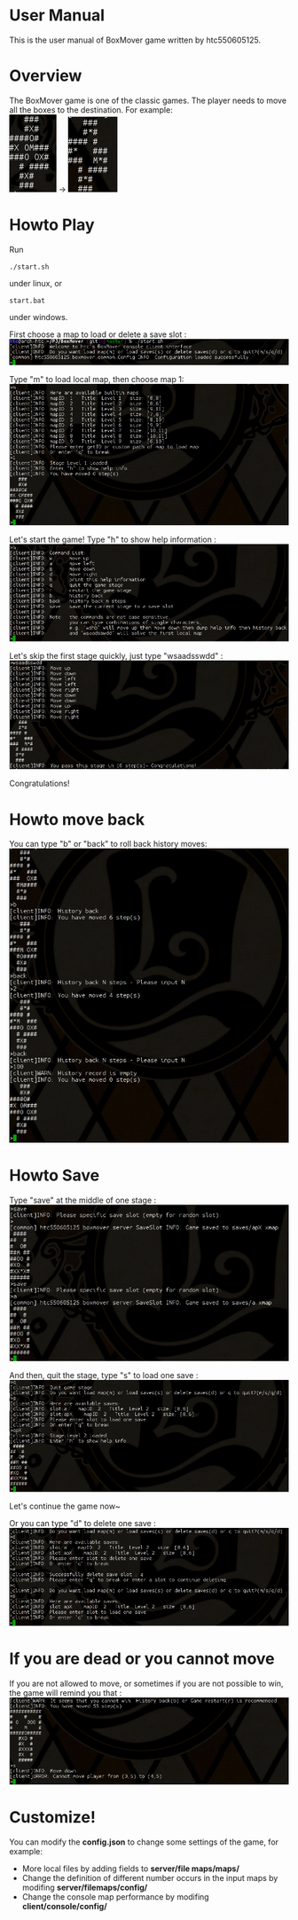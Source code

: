 User Manual
====================
This is the user manual of BoxMover game written by htc550605125.

Overview
====================
The BoxMover game is one of the classic games. The player needs to move all the boxes to the destination. For example:  
![](images/0.png) -> ![](images/1.png)

Howto Play
====================
Run

    ./start.sh

under linux, or
    
    start.bat
    
under windows.

First choose a map to load or delete a save slot :  
![](images/2.png)

Type "m" to load local map, then choose map 1:  
![](images/3.png)

Let's start the game!
Type "h" to show help information :  
![](images/4.png)

Let's skip the first stage quickly, just type "wsaadsswdd" :  
![](images/5.png)

Congratulations!

Howto move back
==================
You can type "b" or "back" to roll back history moves:  
![](images/9.png)

Howto Save
==================
Type "save" at the middle of one stage :  
![](images/6.png)

And then, quit the stage, type "s" to load one save :  
![](images/7.png)

Let's continue the game now~

Or you can type "d" to delete one save :  
![](images/8.png)

If you are dead or you cannot move
=================
If you are not allowed to move, or sometimes if you are not possible to win, the game will remind you that :  
![](images/10.png)

Customize!
=================
You can modify the __config.json__  to change some settings of the game, for example:

* More local files by adding fields to __server/file maps/maps/__
* Change the definition of different number occurs in the input maps by modifing __server/filemaps/config/__
* Change the console map performance by modifing __client/console/config/__


